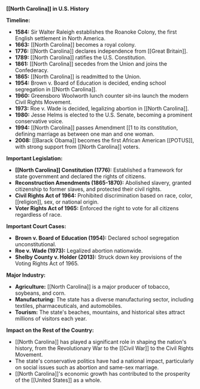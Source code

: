 **[[North Carolina]] in U.S. History**

**Timeline:**

* **1584:** Sir Walter Raleigh establishes the Roanoke Colony, the first English settlement in North America.
* **1663:** [[North Carolina]] becomes a royal colony.
* **1776:** [[North Carolina]] declares independence from [[Great Britain]].
* **1789:** [[North Carolina]] ratifies the U.S. Constitution.
* **1861:** [[North Carolina]] secedes from the Union and joins the Confederacy.
* **1865:** [[North Carolina]] is readmitted to the Union.
* **1954:** Brown v. Board of Education is decided, ending school segregation in [[North Carolina]].
* **1960:** Greensboro Woolworth lunch counter sit-ins launch the modern Civil Rights Movement.
* **1973:** Roe v. Wade is decided, legalizing abortion in [[North Carolina]].
* **1980:** Jesse Helms is elected to the U.S. Senate, becoming a prominent conservative voice.
* **1994:** [[North Carolina]] passes Amendment [[1 to its constitution, defining marriage as between one man and one woman.
* **2008:** [[Barack Obama]] becomes the first African American [[POTUS]], with strong support from [[North Carolina]] voters.

**Important Legislation:**

* **[[North Carolina]] Constitution (1776):** Established a framework for state government and declared the rights of citizens.
* **Reconstruction Amendments (1865-1870):** Abolished slavery, granted citizenship to former slaves, and protected their civil rights.
* **Civil Rights Act of 1964:** Prohibited discrimination based on race, color, [[religion]], sex, or national origin.
* **Voter Rights Act of 1965:** Enforced the right to vote for all citizens regardless of race.

**Important Court Cases:**

* **Brown v. Board of Education (1954):** Declared school segregation unconstitutional.
* **Roe v. Wade (1973):** Legalized abortion nationwide.
* **Shelby County v. Holder (2013):** Struck down key provisions of the Voting Rights Act of 1965.

**Major Industry:**

* **Agriculture:** [[North Carolina]] is a major producer of tobacco, soybeans, and corn.
* **Manufacturing:** The state has a diverse manufacturing sector, including textiles, pharmaceuticals, and automobiles.
* **Tourism:** The state's beaches, mountains, and historical sites attract millions of visitors each year.

**Impact on the Rest of the Country:**

* [[North Carolina]] has played a significant role in shaping the nation's history, from the Revolutionary War to the [[Civil War]] to the Civil Rights Movement.
* The state's conservative politics have had a national impact, particularly on social issues such as abortion and same-sex marriage.
* [[North Carolina]]'s economic growth has contributed to the prosperity of the [[United States]] as a whole.
